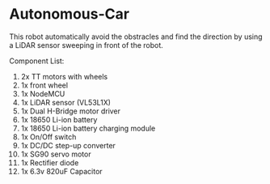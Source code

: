# Autonomous-Car
This robot automatically avoid the obstracles and find the direction by using
  a LiDAR sensor sweeping in front of the robot.
  
Component List:
1. 2x TT motors with wheels
2. 1x front wheel
3. 1x NodeMCU
4. 1x LiDAR sensor (VL53L1X)
5. 1x Dual H-Bridge motor driver
6. 1x 18650 Li-ion battery
7. 1x 18650 Li-ion battery charging module
8. 1x On/Off switch
9. 1x DC/DC step-up converter
10. 1x SG90 servo motor
11. 1x Rectifier diode
12. 1x 6.3v 820uF Capacitor
